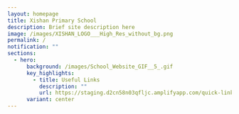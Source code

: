 ```yaml
---
layout: homepage
title: Xishan Primary School
description: Brief site description here
image: /images/XISHAN_LOGO___High_Res_without_bg.png
permalink: /
notification: ""
sections:
  - hero:
      background: /images/School_Website_GIF__5_.gif
      key_highlights:
        - title: Useful Links
          description: ""
          url: https://staging.d2cn58n03qfljc.amplifyapp.com/quick-links/students
      variant: center
---
```

